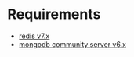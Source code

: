 # Requirements

* [redis v7.x](https://redis.io/download/) 
* [mongodb community server v6.x ](https://www.mongodb.com/try/download/community)

